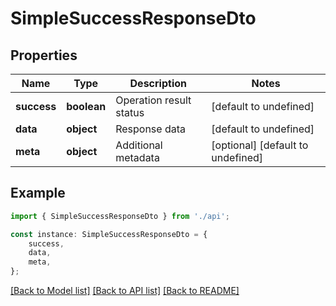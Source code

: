 # SimpleSuccessResponseDto


## Properties

Name | Type | Description | Notes
------------ | ------------- | ------------- | -------------
**success** | **boolean** | Operation result status | [default to undefined]
**data** | **object** | Response data | [default to undefined]
**meta** | **object** | Additional metadata | [optional] [default to undefined]

## Example

```typescript
import { SimpleSuccessResponseDto } from './api';

const instance: SimpleSuccessResponseDto = {
    success,
    data,
    meta,
};
```

[[Back to Model list]](../README.md#documentation-for-models) [[Back to API list]](../README.md#documentation-for-api-endpoints) [[Back to README]](../README.md)
